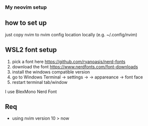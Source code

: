 ### My neovim setup

## how to set up

just copy nvim to nvim config location locally (e.g. ~/.config/nvim)

## WSL2 font setup

1. pick a font here https://github.com/ryanoasis/nerd-fonts
2. download the font https://www.nerdfonts.com/font-downloads
3. install the windows compatible version
4. go to Windows Terminal -> settings -> <profile> -> appareance -> font face
5. restart terminal tab/window

I use BlexMono Nerd Font

## Req

- using nvim version 10 > now
